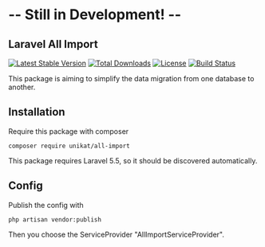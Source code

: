 # -- Still in Development! --

## Laravel All Import
[![Latest Stable Version](https://poser.pugx.org/unikat/all-import/v/stable)](https://packagist.org/packages/unikat/all-import)
[![Total Downloads](https://poser.pugx.org/unikat/all-import/downloads)](https://packagist.org/packages/unikat/all-import)
[![License](https://poser.pugx.org/unikat/all-import/license)](https://packagist.org/packages/unikat/all-import)
[![Build Status](https://travis-ci.org/UnikatGmbH/all-import.svg?branch=master)](https://travis-ci.org/UnikatGmbH/all-import)

This package is aiming to simplify the data migration from one database to another.

## Installation
 Require this package with composer
 
 ````
 composer require unikat/all-import
 ````
 
This package requires Laravel 5.5, so it should be discovered automatically.

## Config

Publish the config with

````
php artisan vendor:publish
````

Then you choose the ServiceProvider "AllImportServiceProvider".